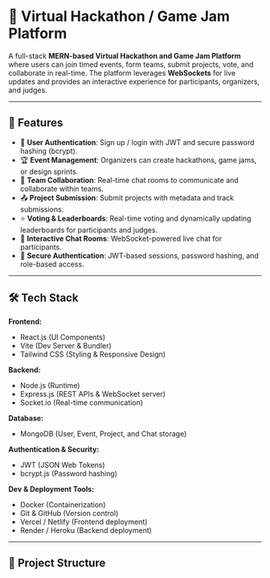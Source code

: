 # 🎯 Virtual Hackathon / Game Jam Platform

A full-stack **MERN-based Virtual Hackathon and Game Jam Platform** where users can join timed events, form teams, submit projects, vote, and collaborate in real-time. The platform leverages **WebSockets** for live updates and provides an interactive experience for participants, organizers, and judges.

---

## 🚀 Features

- 👤 **User Authentication**: Sign up / login with JWT and secure password hashing (bcrypt).  
- 🏆 **Event Management**: Organizers can create hackathons, game jams, or design sprints.  
- 👥 **Team Collaboration**: Real-time chat rooms to communicate and collaborate within teams.  
- 📤 **Project Submission**: Submit projects with metadata and track submissions.  
- ⭐ **Voting & Leaderboards**: Real-time voting and dynamically updating leaderboards for participants and judges.  
- 💬 **Interactive Chat Rooms**: WebSocket-powered live chat for participants.  
- 🔐 **Secure Authentication**: JWT-based sessions, password hashing, and role-based access.  

---

## 🛠 Tech Stack

**Frontend:**  
- React.js (UI Components)  
- Vite (Dev Server & Bundler)  
- Tailwind CSS (Styling & Responsive Design)  

**Backend:**  
- Node.js (Runtime)  
- Express.js (REST APIs & WebSocket server)  
- Socket.io (Real-time communication)  

**Database:**  
- MongoDB (User, Event, Project, and Chat storage)  

**Authentication & Security:**  
- JWT (JSON Web Tokens)  
- bcrypt.js (Password hashing)  

**Dev & Deployment Tools:**  
- Docker (Containerization)  
- Git & GitHub (Version control)  
- Vercel / Netlify (Frontend deployment)  
- Render / Heroku (Backend deployment)  

---

## 📂 Project Structure

